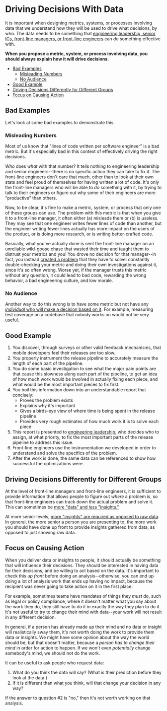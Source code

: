 # Driving Decisions With Data

It is important when designing metrics, systems, or processes involving data
that we understand how they will be used to drive what decisions, by who. The
data needs to be something that [engineering leadership, senior ICs, front-line
managers, or front-line engineers](audiences.md) can _do_ something effective
with.

**When you propose a metric, system, or process involving data, you should
always explain how it will drive decisions.**

- [Bad Examples](#bad-examples)
  - [Misleading Numbers](#misleading-numbers)
  - [No Audience](#no-audience)
- [Good Example](#good-example)
- [Driving Decisions Differently for Different Groups](#driving-decisions-differently-for-different-groups)
- [Focus on Causing Action](#focus-on-causing-action)

## Bad Examples

Let's look at some bad examples to demonstrate this.

### Misleading Numbers

Most of us know that "lines of code written per software engineer" is a bad
metric. But it's especially bad in this context of effectively driving the right
decisions.

_Who_ does _what_ with that number? It tells nothing to engineering leadership
and senior engineers--there is no specific action they can take to fix it. The
front-line engineers don't care that much, other than to look at their own stats
and feel proud of themselves for having written a lot of code. It's only the
front-line managers who will be able to _do_ something with it, by trying to
talk to their engineers or figure out why some of their engineers are more
"productive" than others.

Now, to be clear, it's fine to make a metric, system, or process that only one
of these groups can use. The problem with _this_ metric is that when you give it
to a front-line manager, it often either (a) misleads them or (b) is useless.
They may see that one engineer writes fewer lines of code than another, but the
engineer writing fewer lines actually has more impact on the users of the
product, or is doing more research, or is writing better-crafted code.

Basically, what you've actually done is sent the front-line manager on an
unreliable wild-goose chase that wasted their time and taught them to distrust
your metrics and you! You drove no decision for that manager--in fact, you
instead [created a problem](data-vs-insights.md) that they have to solve:
constantly double-checking your metric and doing their own investigations
against it, since it's so often wrong. Worse yet, if the manager trusts this
metric without any question, it could lead to bad code, rewarding the wrong
behavior, a bad engineering culture, and low morale.

### No Audience

Another way to do this wrong is to have some metric but not have any
[_individual_ who will make a decision based on it](audiences.md). For example,
measuring test coverage on a codebase that nobody works on would not be very
useful.

## Good Example

1. You discover, through surveys or other valid feedback mechanisms, that mobile
   developers feel their releases are too slow. 
2. You properly instrument the release pipeline to accurately measure the length
   of each part of the pipeline. 
3. You do some basic investigation to see what the major pain points are that
   cause this slowness along each part of the pipeline, to get an idea of how
   much work would be involved in actually fixing each piece, and what would be
   the most important pieces to fix first. 
4. You boil this information down into an understandable report that concisely:
    * Proves the problem exists
    * Explains why it's important
    * Gives a birds-eye view of where time is being spent in the release
      pipeline
    * Provides very rough estimates of how much work it is to solve each piece
5. This report is presented to [engineering leadership](audiences.md), who
   decides who to assign, at what priority, to fix the most important parts of
   the release pipeline to address this issue.
6. Front-line engineers use the instrumentation we developed in order to
   understand and solve the specifics of the problem.
7. After the work is done, the same data can be referenced to show how
   successful the optimizations were.

## Driving Decisions Differently for Different Groups

At the level of front-line managers and front-line engineers, it is sufficient
to provide information that allows people to figure out _where_ a problem is, so
that front-line engineers can track down the actual problem and solve it. This
can sometimes be [more "data" and less "insights."](data-vs-insights.md)

At more senior levels, [more "insights" are required as opposed to raw
data](data-vs-insights.md). In general, the more senior a person you are
presenting to, the more work you should have done up front to provide insights
gathered from data, as opposed to just showing raw data.

## Focus on Causing Action

When you deliver data or insights to people, it should actually be something
that will influence their decisions. They should be interested in having data
for their decisions, and be willing to act based on the data. It's important to
check this _up front_ before doing an analysis--otherwise, you can end up doing
a lot of analysis work that ends up having no impact, because the recipient was
never going to take action on it in the first place.

For example, sometimes teams have mandates of things they _must_ do, such as
legal or policy compliance, where it doesn't matter what you say about the work
they do, they still have to do it in exactly the way they plan to do it. It's
not useful to try to change their mind with data--your work will not result in
any different decision.

In general, if a person has already made up their mind and no data or insight
will realistically sway them, it's not worth doing the work to provide them data
or insights. We might have some opinion about the way the world should be, but
that doesn't matter, because a _person has to change their mind_ in order for
action to happen. If we won't even _potentially_ change somebody's mind, we
should not do the work.

It can be useful to ask people who request data:

1. What do you think the data will say? (What is their prediction before they
   look at the data.)
2. If it is different than what you think, will that change your decision in any
   way?

If the answer to question #2 is "no," then it's not worth working on that
analysis.